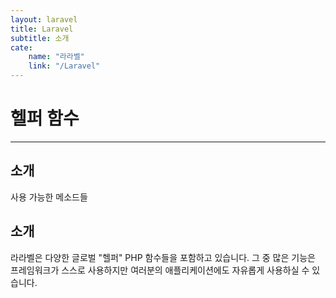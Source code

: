 ```yaml
---
layout: laravel
title: Laravel
subtitle: 소개
cate:
    name: "라라벨"
    link: "/Laravel"
---
```

# 헬퍼 함수
<hr>

## 소개
사용 가능한 메소드들

## 소개
라라벨은 다양한 글로벌 "헬퍼" PHP 함수들을 포함하고 있습니다. 
그 중 많은 기능은 프레임워크가 스스로 사용하지만 여러분의 애플리케이션에도 자유롭게 사용하실 수 있습니다.
